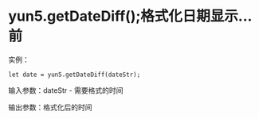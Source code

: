 # yun5.getDateDiff\(\);格式化日期显示...前

实例：

```text
let date = yun5.getDateDiff(dateStr);
```

输入参数：dateStr - 需要格式的时间

输出参数：格式化后的时间

